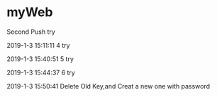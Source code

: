 # myWeb

Second Push try

2019-1-3 15:11:11  4 try

2019-1-3 15:40:51  5 try

2019-1-3 15:44:37  6 try

2019-1-3 15:50:41  Delete Old Key,and Creat a new one with password